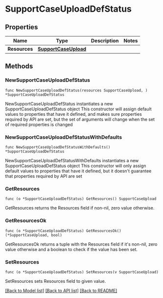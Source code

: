 # SupportCaseUploadDefStatus

## Properties

Name | Type | Description | Notes
------------ | ------------- | ------------- | -------------
**Resources** | [**SupportCaseUpload**](SupportCaseUpload.md) |  | 

## Methods

### NewSupportCaseUploadDefStatus

`func NewSupportCaseUploadDefStatus(resources SupportCaseUpload, ) *SupportCaseUploadDefStatus`

NewSupportCaseUploadDefStatus instantiates a new SupportCaseUploadDefStatus object
This constructor will assign default values to properties that have it defined,
and makes sure properties required by API are set, but the set of arguments
will change when the set of required properties is changed

### NewSupportCaseUploadDefStatusWithDefaults

`func NewSupportCaseUploadDefStatusWithDefaults() *SupportCaseUploadDefStatus`

NewSupportCaseUploadDefStatusWithDefaults instantiates a new SupportCaseUploadDefStatus object
This constructor will only assign default values to properties that have it defined,
but it doesn't guarantee that properties required by API are set

### GetResources

`func (o *SupportCaseUploadDefStatus) GetResources() SupportCaseUpload`

GetResources returns the Resources field if non-nil, zero value otherwise.

### GetResourcesOk

`func (o *SupportCaseUploadDefStatus) GetResourcesOk() (*SupportCaseUpload, bool)`

GetResourcesOk returns a tuple with the Resources field if it's non-nil, zero value otherwise
and a boolean to check if the value has been set.

### SetResources

`func (o *SupportCaseUploadDefStatus) SetResources(v SupportCaseUpload)`

SetResources sets Resources field to given value.



[[Back to Model list]](../README.md#documentation-for-models) [[Back to API list]](../README.md#documentation-for-api-endpoints) [[Back to README]](../README.md)


